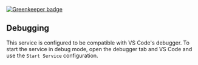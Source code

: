 
[![Greenkeeper badge](https://badges.greenkeeper.io/Cyber4All/outcome-suggestion-service.svg)](https://greenkeeper.io/)

## Debugging
This service is configured to be compatible with VS Code's debugger. To start the service in debug mode, open the debugger tab and VS Code and use the `Start Service` configuration.

